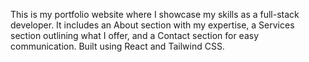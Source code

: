 This is my portfolio website where I showcase my skills as a full-stack developer. It includes an About section with my expertise, a Services section outlining what I offer, and a Contact section for easy communication. Built using React and Tailwind CSS.

